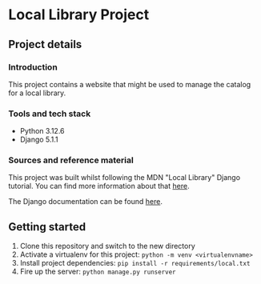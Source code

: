 # Local Library Project

## Project details

### Introduction
This project contains a website that might be used to manage the catalog for a local library.

### Tools and tech stack
- Python 3.12.6
- Django 5.1.1

### Sources and reference material
This project was built whilst following the MDN "Local Library" Django tutorial. You can find more information about that [here](https://developer.mozilla.org/en-US/docs/Learn/Server-side/Django/Tutorial_local_library_website).

The Django documentation can be found [here](https://docs.djangoproject.com/en/5.1/).

## Getting started
1. Clone this repository and switch to the new directory
2. Activate a virtualenv for this project: ``python -m venv <virtualenvname>``
3. Install project dependencies: ``pip install -r requirements/local.txt``
4. Fire up the server: ``python manage.py runserver``

